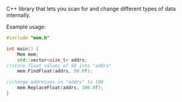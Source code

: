 C++ library that lets you scan for and change different types of data internally.

Example usage:
```cpp
#include "mem.h"

int main() {
    Mem mem;
    std::vector<size_t> addrs;
//store float values of 50 into "addrs"
    mem.FindFloat(addrs, 50.0f);

//change addresses in "addrs" to 100
    mem.ReplaceFloat(addrs, 100.0f);
}
```
